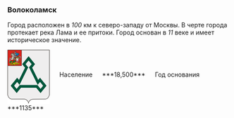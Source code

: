 <!--2021-10-23 01:33:04-->
### Волоколамск
Город расположен в *100* км к северо-западу от Москвы. 
В черте города протекает река Лама и ее притоки.
Город основан в *11* веке и имеет историческое значение.

<span class="dt">
  <img src="Volokolamsk.png" align="middle" width="96px"> &emsp; 
<span class="dtc">
  Население &emsp; ***18,500*** &emsp;
  Год&nbsp;основания &emsp; ***1135***
</span>
</span>